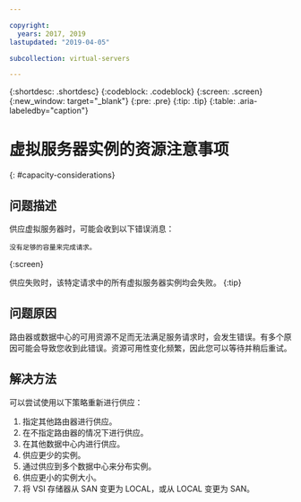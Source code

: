 ```yaml
---

copyright:
  years: 2017, 2019
lastupdated: "2019-04-05"

subcollection: virtual-servers

---
```


{:shortdesc: .shortdesc}
{:codeblock: .codeblock}
{:screen: .screen}
{:new_window: target="_blank"}
{:pre: .pre}
{:tip: .tip}
{:table: .aria-labeledby="caption"}


# 虚拟服务器实例的资源注意事项
{: #capacity-considerations}

## 问题描述

供应虚拟服务器时，可能会收到以下错误消息：

```
没有足够的容量来完成请求。
```
{:screen}

供应失败时，该特定请求中的所有虚拟服务器实例均会失败。
{:tip}

## 问题原因

路由器或数据中心的可用资源不足而无法满足服务请求时，会发生错误。有多个原因可能会导致您收到此错误。资源可用性变化频繁，因此您可以等待并稍后重试。

## 解决方法

可以尝试使用以下策略重新进行供应：

1. 指定其他路由器进行供应。  
2. 在不指定路由器的情况下进行供应。
3. 在其他数据中心内进行供应。
4. 供应更少的实例。
5. 通过供应到多个数据中心来分布实例。
6. 供应更小的实例大小。
7. 将 VSI 存储器从 SAN 变更为 LOCAL，或从 LOCAL 变更为 SAN。
